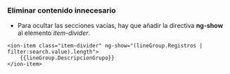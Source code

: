 ### Eliminar contenido innecesario

- Para ocultar las secciones vacías, hay que añadir la directiva **ng-show** al elemento *item-divider*.

```
<ion-item class="item-divider" ng-show="(lineGroup.Registros | filter:search.value).length">
    {{lineGroup.DescripcionGrupo}}
</ion-item>
```
